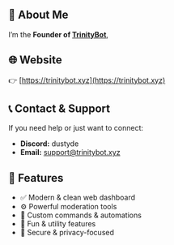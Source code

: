 ## 🚀 About Me

I’m the **Founder of [TrinityBot](https://trinitybot.xyz)**, 
## 🌐 Website


👉 [https://trinitybot.xyz](https://trinitybot.xyz)

## 📞 Contact & Support

If you need help or just want to connect:

- **Discord:** dustyde  
- **Email:** support@trinitybot.xyz

## 🔧 Features

- ✅ Modern & clean web dashboard  
- ⚙️ Powerful moderation tools  
- 🤖 Custom commands & automations  
- 🎉 Fun & utility features  
- 🔐 Secure & privacy-focused

